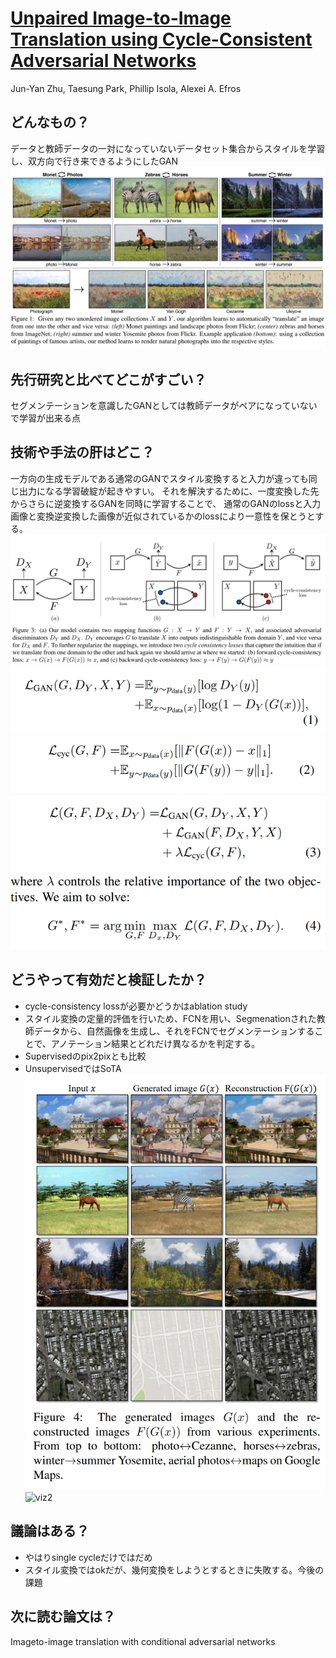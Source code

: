 # [Unpaired Image-to-Image Translation using Cycle-Consistent Adversarial Networks](https://junyanz.github.io/CycleGAN/)
Jun-Yan Zhu, Taesung Park, Phillip Isola, Alexei A. Efros

## どんなもの？
データと教師データの一対になっていないデータセット集合からスタイルを学習し、双方向で行き来できるようにしたGAN
![top](./img/11.1.png)

## 先行研究と比べてどこがすごい？
セグメンテーションを意識したGANとしては教師データがペアになっていないで学習が出来る点

## 技術や手法の肝はどこ？
一方向の生成モデルである通常のGANでスタイル変換すると入力が違っても同じ出力になる学習破綻が起きやすい。
それを解決するために、一度変換した先からさらに逆変換するGANを同時に学習することで、
通常のGANのlossと入力画像と変換逆変換した画像が近似されているかのlossにより一意性を保とうとする。
![cycle](./img/11.2.png)
![loss1](./img/11.3.png)
![loss2](./img/11.4.png)
![loss3](./img/11.5.png)

## どうやって有効だと検証したか？
* cycle-consistency lossが必要かどうかはablation study
* スタイル変換の定量的評価を行いため、FCNを用い、Segmenationされた教師データから、自然画像を生成し、それをFCNでセグメンテーションすることで、アノテーション結果とどれだけ異なるかを判定する。
* Supervisedのpix2pixとも比較
* UnsupervisedではSoTA
![viz1](./img/11.6.png)
![viz2](./img/11.7.png)

## 議論はある？
* やはりsingle cycleだけではだめ
* スタイル変換ではokだが、幾何変換をしようとするときに失敗する。今後の課題
## 次に読む論文は？
Imageto-image translation with conditional adversarial networks
